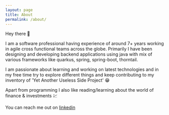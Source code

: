 ```yaml
---
layout: page
title: About
permalink: /about/
---
```

Hey there :wave:

I am a software professional having experience of around 7+ years working in agile cross functional teams across the globe. Primarily I have been designing and developing backend applications using java with mix of various frameworks like quarkus, spring, spring-boot, thorntail. 

I am passionate about learning and working on latest technologies and in my free time try to explore different things and keep contributing to my inventory of 'Yet Another Useless Side Project' :grin:

Apart from programming I also like reading/learning about the world of finance & investments :chart:

You can reach me out on [linkedin][linkedin]

[linkedin]: https://www.linkedin.com/in/abhai-singh-0a7b89102/